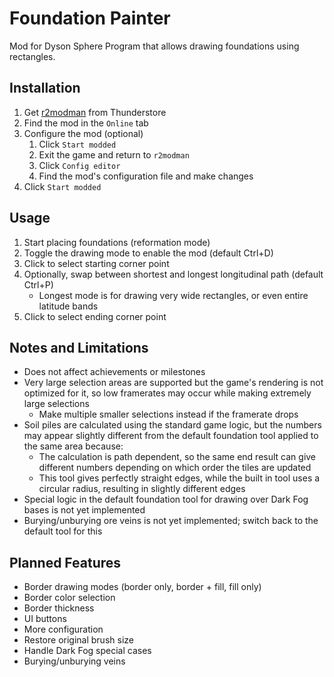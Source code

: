 # Foundation Painter
Mod for Dyson Sphere Program that allows drawing foundations using rectangles.

## Installation
1. Get [r2modman](https://dsp.thunderstore.io/package/ebkr/r2modman/) from Thunderstore
2. Find the mod in the `Online` tab
3. Configure the mod (optional)
   1. Click `Start modded`
   2. Exit the game and return to `r2modman`
   3. Click `Config editor`
   4. Find the mod's configuration file and make changes
4. Click `Start modded`

## Usage
1. Start placing foundations (reformation mode)
2. Toggle the drawing mode to enable the mod (default Ctrl+D)
3. Click to select starting corner point
4. Optionally, swap between shortest and longest longitudinal path (default Ctrl+P)
   - Longest mode is for drawing very wide rectangles, or even entire latitude bands
5. Click to select ending corner point

## Notes and Limitations
- Does not affect achievements or milestones
- Very large selection areas are supported but the game's rendering is not optimized for it, so low framerates may occur while making extremely large selections
  - Make multiple smaller selections instead if the framerate drops
- Soil piles are calculated using the standard game logic, but the numbers may appear slightly different from the default foundation tool applied to the same area because:
  - The calculation is path dependent, so the same end result can give different numbers depending on which order the tiles are updated
  - This tool gives perfectly straight edges, while the built in tool uses a circular radius, resulting in slightly different edges
- Special logic in the default foundation tool for drawing over Dark Fog bases is not yet implemented
- Burying/unburying ore veins is not yet implemented; switch back to the default tool for this

## Planned Features
- Border drawing modes (border only, border + fill, fill only)
- Border color selection
- Border thickness
- UI buttons
- More configuration
- Restore original brush size
- Handle Dark Fog special cases
- Burying/unburying veins
